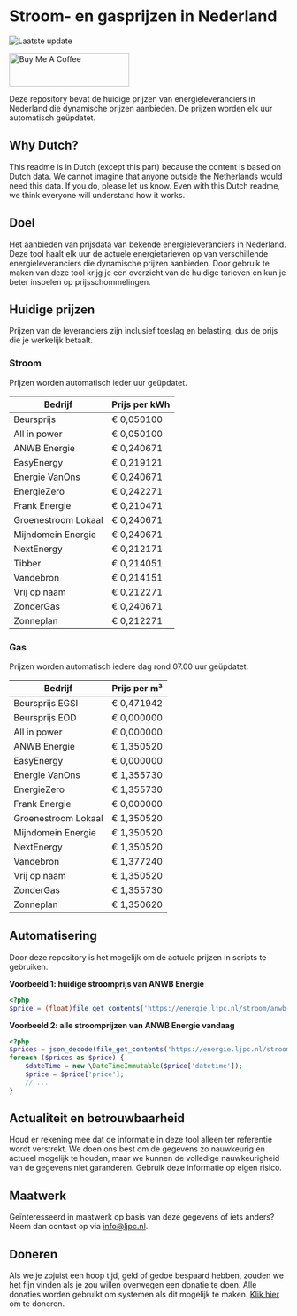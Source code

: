 # Stroom- en gasprijzen in Nederland

![Laatste update](https://img.shields.io/badge/laatste%20update-2025--01--01%2015%3A00%20CET-brightgreen)

<a href="https://www.buymeacoffee.com/Lars-" target="_blank"><img src="https://cdn.buymeacoffee.com/buttons/v2/default-orange.png" alt="Buy Me A Coffee" height="60" style="height: 60px !important;width: 217px !important;" ></a>

Deze repository bevat de huidige prijzen van energieleveranciers in Nederland die dynamische prijzen aanbieden. De prijzen worden elk uur automatisch geüpdatet.

## Why Dutch?

This readme is in Dutch (except this part) because the content is based on Dutch data. We cannot imagine that anyone outside the Netherlands would need this data. If you do, please let us know. Even with this Dutch readme, we think
everyone will understand how it works.

## Doel

Het aanbieden van prijsdata van bekende energieleveranciers in Nederland. Deze tool haalt elk uur de actuele energietarieven op van verschillende energieleveranciers die dynamische prijzen aanbieden. Door gebruik te maken van deze tool
krijg je een overzicht van de huidige tarieven en kun je beter inspelen op prijsschommelingen.

## Huidige prijzen

Prijzen van de leveranciers zijn inclusief toeslag en belasting, dus de prijs die je werkelijk betaalt.

### Stroom

Prijzen worden automatisch ieder uur geüpdatet.

 Bedrijf | Prijs per kWh 
---------|---------------
Beursprijs | € 0,050100
All in power | € 0,050100
ANWB Energie | € 0,240671
EasyEnergy | € 0,219121
Energie VanOns | € 0,240671
EnergieZero | € 0,242271
Frank Energie | € 0,210471
Groenestroom Lokaal | € 0,240671
Mijndomein Energie | € 0,240671
NextEnergy | € 0,212171
Tibber | € 0,214051
Vandebron | € 0,214151
Vrij op naam | € 0,212271
ZonderGas | € 0,240671
Zonneplan | € 0,212271


### Gas

Prijzen worden automatisch iedere dag rond 07.00 uur geüpdatet.

 Bedrijf | Prijs per m³ 
---------|--------------
Beursprijs EGSI | € 0,471942
Beursprijs EOD | € 0,000000
All in power | € 0,000000
ANWB Energie | € 1,350520
EasyEnergy | € 0,000000
Energie VanOns | € 1,355730
EnergieZero | € 1,355730
Frank Energie | € 0,000000
Groenestroom Lokaal | € 1,350520
Mijndomein Energie | € 1,350520
NextEnergy | € 1,350520
Vandebron | € 1,377240
Vrij op naam | € 1,350520
ZonderGas | € 1,355730
Zonneplan | € 1,350620


## Automatisering

Door deze repository is het mogelijk om de actuele prijzen in scripts te gebruiken.

**Voorbeeld 1: huidige stroomprijs van ANWB Energie**

```php
<?php
$price = (float)file_get_contents('https://energie.ljpc.nl/stroom/anwb-energie-nu.txt');

```

**Voorbeeld 2: alle stroomprijzen van ANWB Energie vandaag**

```php
<?php
$prices = json_decode(file_get_contents('https://energie.ljpc.nl/stroom/all-in-power-vandaag.json'),true);
foreach ($prices as $price) {
    $dateTime = new \DateTimeImmutable($price['datetime']);
    $price = $price['price'];
    // ...
}
```

## Actualiteit en betrouwbaarheid

Houd er rekening mee dat de informatie in deze tool alleen ter referentie wordt verstrekt. We doen ons best om de gegevens zo nauwkeurig en actueel mogelijk te houden, maar we kunnen de volledige nauwkeurigheid van de gegevens niet
garanderen. Gebruik deze informatie op eigen risico.

## Maatwerk

Geïnteresseerd in maatwerk op basis van deze gegevens of iets anders? Neem dan contact op
via [info@ljpc.nl](mailto:info@ljpc.nl?subject=Energie%20prijzen).

## Doneren

Als we je zojuist een hoop tijd, geld of gedoe bespaard hebben, zouden we het fijn vinden als je zou willen overwegen een
donatie te doen. Alle donaties worden gebruikt om systemen als dit mogelijk te
maken. [Klik hier](https://www.buymeacoffee.com/Lars-) om te doneren.
